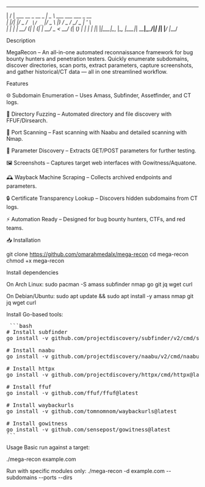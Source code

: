  __  __                       ____                        
|  \/  | ___  __ _  __ _  ___|  _ \ ___  ___ ___  _ __   
| |\/| |/ _ \/ _` |/ _` |/ _ \ |_) / _ \/ __/ _ \| '_ \  
| |  | |  __/ (_| | (_| |  __/  _ <  __/ (_| (_) | | | | 
|_|  |_|\___|\__, |\__, |\___|_| \_\___|\___\___/|_| |_| 
             |___/ |___/                                 

Description

MegaRecon – An all-in-one automated reconnaissance framework for bug bounty hunters and penetration testers. Quickly enumerate subdomains, discover directories, scan ports, extract parameters, capture screenshots, and gather historical/CT data — all in one streamlined workflow.



Features

🌐 Subdomain Enumeration – Uses Amass, Subfinder, Assetfinder, and CT logs.

📂 Directory Fuzzing – Automated directory and file discovery with FFUF/Dirsearch.

🔌 Port Scanning – Fast scanning with Naabu and detailed scanning with Nmap.

📝 Parameter Discovery – Extracts GET/POST parameters for further testing.

🖼 Screenshots – Captures target web interfaces with Gowitness/Aquatone.

🕰 Wayback Machine Scraping – Collects archived endpoints and parameters.

🔒 Certificate Transparency Lookup – Discovers hidden subdomains from CT logs.

⚡ Automation Ready – Designed for bug bounty hunters, CTFs, and red teams.


📥 Installation

git clone https://github.com/omarahmedalx/mega-recon
cd mega-recon
chmod +x mega-recon



Install dependencies

On Arch Linux: sudo pacman -S amass subfinder nmap go git jq wget curl

On Debian/Ubuntu: sudo apt update && sudo apt install -y amass nmap git jq wget curl

Install Go-based tools:
<pre> ```bash
# Install subfinder
go install -v github.com/projectdiscovery/subfinder/v2/cmd/subfinder@latest

# Install naabu
go install -v github.com/projectdiscovery/naabu/v2/cmd/naabu@latest

# Install httpx
go install -v github.com/projectdiscovery/httpx/cmd/httpx@latest

# Install ffuf
go install -v github.com/ffuf/ffuf@latest

# Install waybackurls
go install -v github.com/tomnomnom/waybackurls@latest

# Install gowitness
go install -v github.com/sensepost/gowitness@latest
``` </pre>

Usage
Basic run against a target:

./mega-recon example.com

Run with specific modules only:
./mega-recon -d example.com --subdomains --ports --dirs



